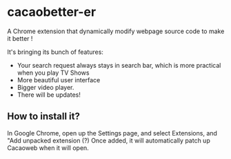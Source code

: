 cacaobetter-er
==============

A Chrome extension that dynamically modify webpage source code to make it better ! 

It's bringing its bunch of features: 

- Your search request always stays in search bar, which is more practical when you play TV Shows
- More beautiful user interface
- Bigger video player.
- There will be updates!



How to install it?
------------------

In Google Chrome, open up the Settings page, and select Extensions, and "Add unpacked extension (?)
Once added, it will automatically patch up Cacaoweb when it will open.

